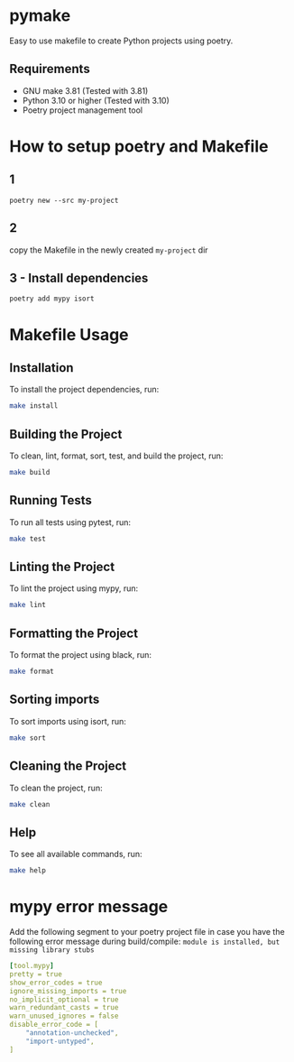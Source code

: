 # pymake
Easy to use makefile to create Python projects using poetry.


## Requirements

- GNU make 3.81 (Tested with 3.81)
- Python 3.10 or higher (Tested with 3.10)
- Poetry project management tool

# How to setup poetry and Makefile

## 1
```shell
poetry new --src my-project
```

## 2
copy the Makefile in the newly created `my-project` dir

## 3 - Install dependencies

```shell
poetry add mypy isort

```

# Makefile Usage

## Installation

To install the project dependencies, run:

```sh
make install
```

## Building the Project
To clean, lint, format, sort, test, and build the project, run:

```sh
make build
```

## Running Tests
To run all tests using pytest, run:

```sh
make test
```

## Linting the Project
To lint the project using mypy, run:

```sh
make lint
``` 

## Formatting the Project
To format the project using black, run:

```sh
make format
``` 

## Sorting imports
To sort imports using isort, run:

```sh   
make sort
``` 

## Cleaning the Project
To clean the project, run:

```sh   
make clean
```

## Help
To see all available commands, run:

```sh   
make help
```

# mypy error message
Add the following segment to your poetry project file in case you have the following error message during build/compile:
`module is installed, but missing library stubs`

```yaml
[tool.mypy]
pretty = true
show_error_codes = true
ignore_missing_imports = true
no_implicit_optional = true
warn_redundant_casts = true
warn_unused_ignores = false
disable_error_code = [
    "annotation-unchecked",
    "import-untyped",
]
```

